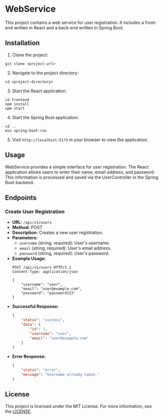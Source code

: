 # WebService

This project contains a web service for user registration. It includes a front-end written in React and a back-end written in Spring Boot.

## Installation

1. Clone the project:

```
git clone <project-url>
```

2. Navigate to the project directory:

```
cd <project-directory>
```

3. Start the React application:

```
cd frontend
npm install
npm start
```

4. Start the Spring Boot application:

```
cd ..
mvn spring-boot:run
```

5. Visit `http://localhost:5173` in your browser to view the application.

## Usage

WebService provides a simple interface for user registration. The React application allows users to enter their name, email address, and password. This information is processed and saved via the UserController in the Spring Boot backend.

## Endpoints

### Create User Registration

- **URL:** `/api/v1/users`
- **Method:** POST
- **Description:** Creates a new user registration.
- **Parameters:**
    - `username` (string, required): User's username.
    - `email` (string, required): User's email address.
    - `password` (string, required): User's password.
- **Example Usage:**
  ```http
  POST /api/v1/users HTTP/1.1
  Content-Type: application/json

  {
      "username": "user",
      "email": "user@example.com",
      "password": "password123"
  }
  ```
- **Successful Response:**
  ```json
  {
      "status": "success",
      "data": {
          "id": 1,
          "username": "user",
          "email": "user@example.com"
      }
  }
  ```
- **Error Response:**
  ```json
  {
      "status": "error",
      "message": "Username already taken."
  }
  ```

## License

This project is licensed under the MIT License. For more information, see the [LICENSE](LICENSE).
